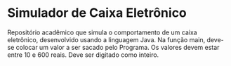 # Simulador de Caixa Eletrônico
Repositório acadêmico que simula o comportamento de um caixa eletrônico, desenvolvido usando a linguagem Java.
Na função main, deve-se colocar um valor a ser sacado pelo Programa.
Os valores devem estar entre 10 e 600 reais.
Deve ser digitado como inteiro.